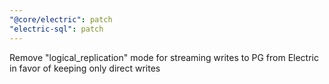 ```yaml
---
"@core/electric": patch
"electric-sql": patch
---
```


Remove "logical_replication" mode for streaming writes to PG from Electric in favor of keeping only direct writes
